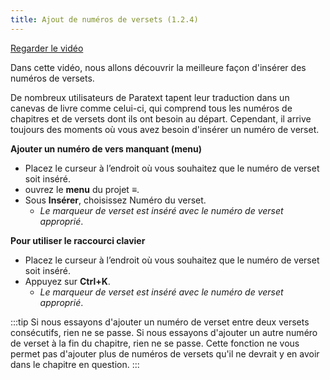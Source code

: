 ```yaml
---
title: Ajout de numéros de versets (1.2.4)
---
```

[Regarder le vidéo](https://vimeo.com/480757641)

Dans cette vidéo, nous allons découvrir la meilleure façon d'insérer des numéros de versets.

De nombreux utilisateurs de Paratext tapent leur traduction dans un canevas de livre comme celui-ci, qui comprend tous les numéros de chapitres et de versets dont ils ont besoin au départ. Cependant, il arrive toujours des moments où vous avez besoin d'insérer un numéro de verset.

**Ajouter un numéro de vers manquant (menu)**

-   Placez le curseur à l’endroit où vous souhaitez que le numéro de verset soit inséré.
-   ouvrez le **menu** du projet **≡**.
-   Sous **Insérer**, choisissez Numéro du verset.  
    -  *Le marqueur de verset est inséré avec le numéro de verset approprié*.

**Pour utiliser le raccourci clavier**

-   Placez le curseur à l’endroit où vous souhaitez que le numéro de verset soit inséré.
-   Appuyez sur **Ctrl+K**.  
    -  *Le marqueur de verset est inséré avec le numéro de verset approprié*.

:::tip
Si nous essayons d'ajouter un numéro de verset entre deux versets consécutifs, rien ne se passe. Si nous essayons d'ajouter un autre numéro de verset à la fin du chapitre, rien ne se passe. Cette fonction ne vous permet pas d'ajouter plus de numéros de versets qu'il ne devrait y en avoir dans le chapitre en question.
:::
